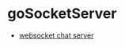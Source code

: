 # goSocketServer

* [websocket chat server](https://github.com/jet6666/goSocketServer/tree/02chatserver)
